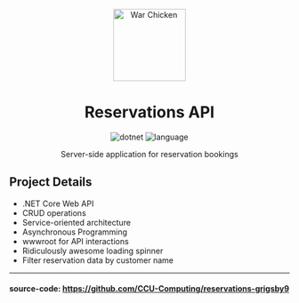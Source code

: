 <div align="center" markdown="1">

<img
          src="https://upload.wikimedia.org/wikipedia/en/thumb/e/ef/Coastal_Carolina_Chanticleers_logo.svg/1200px-Coastal_Carolina_Chanticleers_logo.svg.png"
          height="130"
          alt="War Chicken"
        />

# Reservations API

![dotnet](https://img.shields.io/badge/.NET-v5.0-teal)
![language](https://img.shields.io/badge/language-C%23-orange)

Server-side application for reservation bookings
<br/>

</div>

## Project Details

- .NET Core Web API
- CRUD operations 
- Service-oriented architecture
- Asynchronous Programming 
- wwwroot for API interactions
- Ridiculously awesome loading spinner
- Filter reservation data by customer name

---

#### source-code: https://github.com/CCU-Computing/reservations-grigsby9